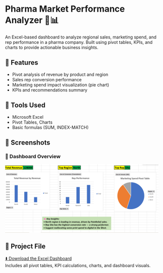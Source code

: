 # Pharma Market Performance Analyzer 💊📊

An Excel-based dashboard to analyze regional sales, marketing spend, and rep performance in a pharma company. Built using pivot tables, KPIs, and charts to provide actionable business insights.

## 📁 Features
- Pivot analysis of revenue by product and region
- Sales rep conversion performance
- Marketing spend impact visualization (pie chart)
- KPIs and recommendations summary

## 📄 Tools Used
- Microsoft Excel
- Pivot Tables, Charts
- Basic formulas (SUM, INDEX-MATCH)

## 🔗 Screenshots
### 🔹 Dashboard Overview
![Dashboard](Dashboard.png)

## 📂 Project File

[⬇️ Download the Excel Dashboard](Pharma_Market_Analyzer.xlsx)  
Includes all pivot tables, KPI calculations, charts, and dashboard visuals.

